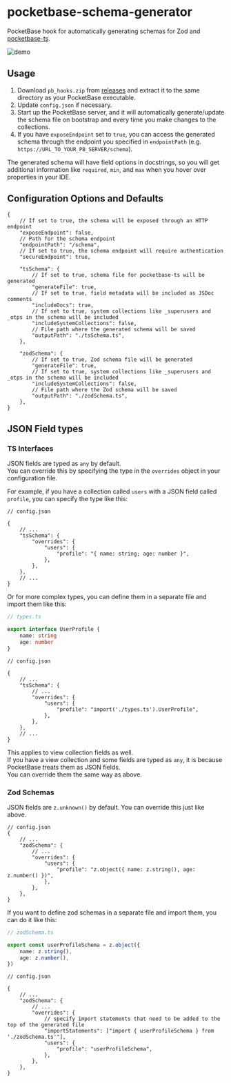 # pocketbase-schema-generator

PocketBase hook for automatically generating schemas for Zod and [pocketbase-ts](https://github.com/satohshi/pocketbase-ts).

![demo](https://github.com/user-attachments/assets/fa09aed1-e420-4302-9ac0-441bb754bb1c)

## Usage

1. Download `pb_hooks.zip` from [releases](https://github.com/satohshi/pocketbase-ts-schema-generator/releases) and extract it to the same directory as your PocketBase executable.
2. Update `config.json` if necessary.
3. Start up the PocketBase server, and it will automatically generate/update the schema file on bootstrap and every time you make changes to the collections.
4. If you have `exposeEndpoint` set to `true`, you can access the generated schema through the endpoint you specified in `endpointPath` (e.g. `https://URL_TO_YOUR_PB_SERVER/schema`).

The generated schema will have field options in docstrings, so you will get additional information like `required`, `min`, and `max` when you hover over properties in your IDE.

## Configuration Options and Defaults

```jsonc
{
    // If set to true, the schema will be exposed through an HTTP endpoint
    "exposeEndpoint": false,
    // Path for the schema endpoint
    "endpointPath": "/schema",
    // If set to true, the schema endpoint will require authentication
    "secureEndpoint": true,

    "tsSchema": {
        // If set to true, schema file for pocketbase-ts will be generated
        "generateFile": true,
        // If set to true, field metadata will be included as JSDoc comments
        "includeDocs": true,
        // If set to true, system collections like _superusers and _otps in the schema will be included
        "includeSystemCollections": false,
        // File path where the generated schema will be saved
        "outputPath": "./tsSchema.ts",
    },

    "zodSchema": {
        // If set to true, Zod schema file will be generated
        "generateFile": true,
        // If set to true, system collections like _superusers and _otps in the schema will be included
        "includeSystemCollections": false,
        // File path where the Zod schema will be saved
        "outputPath": "./zodSchema.ts",
    },
}
```

## JSON Field types

### TS Interfaces

JSON fields are typed as `any` by default.  
You can override this by specifying the type in the `overrides` object in your configuration file.

For example, if you have a collection called `users` with a JSON field called `profile`, you can specify the type like this:

```jsonc
// config.json

{
    // ...
    "tsSchema": {
        "overrides": {
            "users": {
                "profile": "{ name: string; age: number }",
            },
        },
    },
    // ...
}
```

Or for more complex types, you can define them in a separate file and import them like this:

```ts
// types.ts

export interface UserProfile {
    name: string
    age: number
}
```

```jsonc
// config.json

{
    // ...
    "tsSchema": {
        // ...
        "overrides": {
            "users": {
                "profile": "import('./types.ts').UserProfile",
            },
        },
    },
    // ...
}
```

This applies to view collection fields as well.  
If you have a view collection and some fields are typed as `any`, it is because PocketBase treats them as JSON fields.  
You can override them the same way as above.

### Zod Schemas

JSON fields are `z.unknown()` by default.
You can override this just like above.

```jsonc
// config.json
{
    // ...
    "zodSchema": {
        // ...
        "overrides": {
            "users": {
                "profile": "z.object({ name: z.string(), age: z.number() })",
            },
        },
    },
}
```

If you want to define zod schemas in a separate file and import them, you can do it like this:

```ts
// zodSchema.ts

export const userProfileSchema = z.object({
    name: z.string(),
    age: z.number(),
})
```

```jsonc
// config.json

{
    // ...
    "zodSchema": {
        // ...
        "overrides": {
            // specify import statements that need to be added to the top of the generated file
            "importStatements": ["import { userProfileSchema } from './zodSchema.ts'"],
            "users": {
                "profile": "userProfileSchema",
            },
        },
    },
}
```
